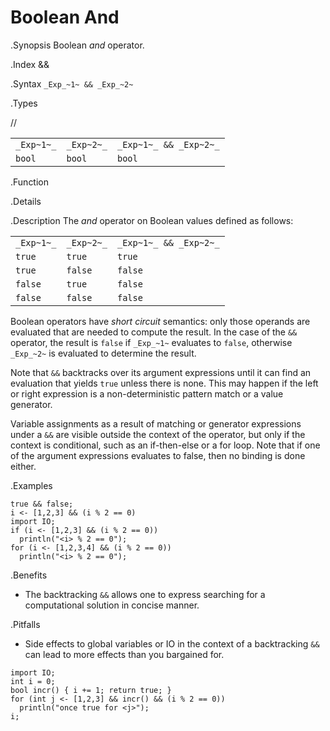 # Boolean And

.Synopsis
Boolean _and_ operator.

.Index
&&

.Syntax
`_Exp_~1~ && _Exp_~2~`

.Types

//

|            |             |                         |
| --- | --- | --- |
| `_Exp~1~_` | `_Exp~2~_`  | `_Exp~1~_ && _Exp~2~_`  |
| `bool`       | `bool`         | `bool`  |


.Function

.Details

.Description
The _and_ operator on Boolean values defined as follows:

|            |             |                         |
| --- | --- | --- |
| `_Exp~1~_` | `_Exp~2~_`  | `_Exp~1~_ && _Exp~2~_`  |
| `true`       | `true`         | `true`  |
| `true`       | `false`         | `false`  |
| `false`       | `true`         | `false`  |
| `false`       | `false`         | `false`  |


Boolean operators have _short circuit_ semantics:  only those operands are evaluated that are needed to compute the result. In the case of the `&&` operator, the result is `false` if `_Exp_~1~` evaluates to `false`, otherwise `_Exp_~2~` is evaluated to determine the result.

Note that `&&` backtracks over its argument expressions until it can find an evaluation that yields `true` unless there is none. This may happen if the left or right expression is a non-deterministic pattern match or a value generator.

Variable assignments as a result of matching or generator expressions under a `&&` are visible outside the context of the operator, but only if the context is conditional, such as an if-then-else or a for loop. Note that if one of the argument expressions evaluates to false, then no binding is done either.

.Examples
```rascal-shell
true && false;
i <- [1,2,3] && (i % 2 == 0)
import IO;
if (i <- [1,2,3] && (i % 2 == 0))
  println("<i> % 2 == 0");
for (i <- [1,2,3,4] && (i % 2 == 0)) 
  println("<i> % 2 == 0");
```

.Benefits

*  The backtracking `&&` allows one to express searching for a computational solution in concise manner.

.Pitfalls

*  Side effects to global variables or IO in the context of a backtracking `&&` can lead to more effects than you bargained for.

```rascal-shell
import IO;
int i = 0;
bool incr() { i += 1; return true; }
for (int j <- [1,2,3] && incr() && (i % 2 == 0)) 
  println("once true for <j>");
i;
```
